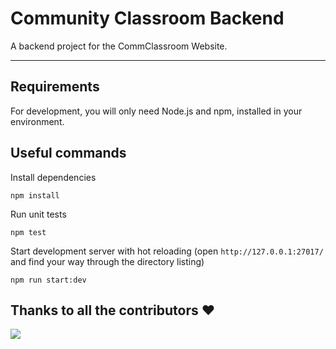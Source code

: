 # Community Classroom Backend

A backend project for the CommClassroom Website.

---

## Requirements

For development, you will only need Node.js and npm, installed in your environment.

## Useful commands

Install dependencies

    npm install

Run unit tests

    npm test

Start development server with hot reloading (open `http://127.0.0.1:27017/` and find your way through the directory listing)

    npm run start:dev

## Thanks to all the contributors ❤️

<a href = "https://github.com/commclassroom/commclassroomBackend/graphs/contributors">
  <img src = "https://contrib.rocks/image?repo=commclassroom/commclassroomBackend"/>
</a>
